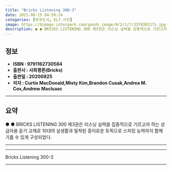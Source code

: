 ```yaml
---
title: "Bricks Listening 300-3"
date: 2021-08-15 04:59:24
categories: [외국도서, ELT-사전]
image: https://bimage.interpark.com/goods_image/0/2/1/7/337830217s.jpg
description: ● ● BRICKS LISTENING 300 제3권은 리스닝 실력을 집중적으로 기르고자 하는 상급자용 듣기 교재로 10대의 실생활과 밀착된 흥미로운 토픽으로 스피킹 능력까지 함께 기를 수 있게 구성되었다.
---
```


## **정보**

- **ISBN : 9791162730584**
- **출판사 : 사회평론(Bricks)**
- **출판일 : 20200825**
- **저자 : Curtis MacDonald,Misty Kim,Brandon Cusak,Andrea M. Cox,Andrew MacIsaac**

------



## **요약**

●  ●  BRICKS LISTENING 300 제3권은 리스닝 실력을 집중적으로 기르고자 하는 상급자용 듣기 교재로 10대의 실생활과 밀착된 흥미로운 토픽으로 스피킹 능력까지 함께 기를 수 있게 구성되었다.

------



------


Bricks Listening 300-3 

------


